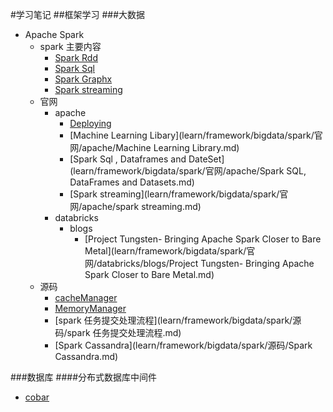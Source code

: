 #学习笔记
##框架学习
###大数据
*   Apache Spark
    -   spark 主要内容
        +   [Spark Rdd](learn/framework/bigdata/spark/SparkRdd.md)
        +   [Spark Sql](learn/framework/bigdata/spark/SparkSql.md)
        +   [Spark Graphx](learn/framework/bigdata/spark/graphx.md)
        +   [Spark streaming](learn/framework/bigdata/spark/streaming.md)
    -   官网
        +   apache
            *   [Deploying](learn/framework/bigdata/spark/官网/apache/deploying.md)
            *   [Machine Learning Libary](learn/framework/bigdata/spark/官网/apache/Machine Learning Library.md)
            *   [Spark Sql , Dataframes and DateSet](learn/framework/bigdata/spark/官网/apache/Spark SQL, DataFrames and Datasets.md)
            *   [Spark streaming](learn/framework/bigdata/spark/官网/apache/spark streaming.md)
        +   databricks
            *   blogs
                -   [Project Tungsten- Bringing Apache Spark Closer to Bare Metal](learn/framework/bigdata/spark/官网/databricks/blogs/Project Tungsten- Bringing Apache Spark Closer to Bare Metal.md)
    -   源码
        +   [cacheManager](learn/framework/bigdata/spark/源码/cacheManager.md)
        +   [MemoryManager](learn/framework/bigdata/spark/源码/MemoryManager.md)
        +   [spark 任务提交处理流程](learn/framework/bigdata/spark/源码/spark 任务提交处理流程.md)
        +   [Spark Cassandra](learn/framework/bigdata/spark/源码/Spark Cassandra.md)


###数据库
####分布式数据库中间件
*   [cobar](learn/framework/database/cobar/cobar_note.md)


